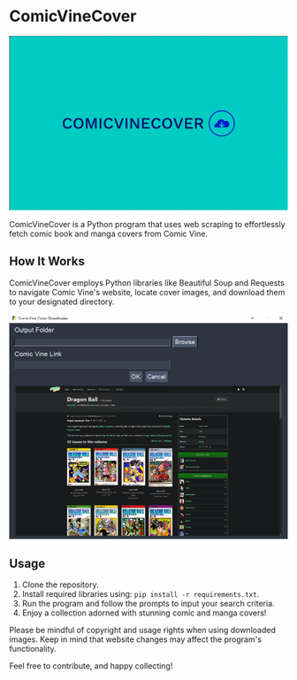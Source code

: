 # ComicVineCover

![ComicVineCover Logo](images/logo.png)

ComicVineCover is a Python program that uses web scraping to effortlessly fetch comic book and manga covers from Comic Vine.

## How It Works

ComicVineCover employs Python libraries like Beautiful Soup and Requests to navigate Comic Vine's website, locate cover images, and download them to your designated directory.

![Example Image](images/program.PNG)

## Usage

1. Clone the repository.
2. Install required libraries using: `pip install -r requirements.txt`.
3. Run the program and follow the prompts to input your search criteria.
4. Enjoy a collection adorned with stunning comic and manga covers!

Please be mindful of copyright and usage rights when using downloaded images. Keep in mind that website changes may affect the program's functionality.

Feel free to contribute, and happy collecting!
